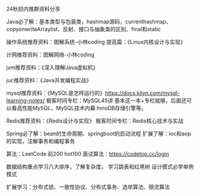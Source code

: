 24秋招内推群资料分享

Java必了解：基本类型与包装类，hashmap源码，currenthashmap、copyonwriteArraylist、反射、接口与抽象类的区别、final和static

操作系统推荐资料：图解系统-小林coding
提高篇：《Linux内核设计与实现》

计网推荐资料：图解网络-小林coding

jvm推荐资料：《深入理解Java虚拟机》

juc推荐资料：《Java并发编程实战》

mysql推荐资料：《MySQL是怎样运行的》https://docs.kilvn.com/mysql-learning-notes/
极客时间专栏：MySQL45讲
基本这一本+专栏就够，后面还可以看高性能MySQL，MySQL技术内幕:InnoDB存储引擎等。

Redis推荐资料：《Redis设计与实现》
极客时间专栏：Redis核心技术与实战

Spring必了解：bean的生命周期、springboot的启动流程
扩展了解：ioc和aop的实现，注解事务和编程事务

算法：LeetCode 前200  hot100
面试算法：https://codetop.cc/login

数据结构重点学习八大排序，了解复杂度。
学习跳表和红黑树
设计模式必学单例模式

扩展学习：分布式锁、一致性协议、分布式事务、选举算法、限流算法
